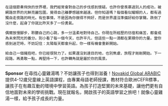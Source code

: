 ```jekyll
在這個節奏飛快的世界裡，我們經常會對自己的步伐感到懷疑。也許你曾羨慕過別人的成功，被網路世界的光鮮亮麗包圍，覺得自己離夢想越來越遠。但你知道嗎？每個看似耀眼的人，都有過獨自走夜路的時光。有些事情，不是因為你做得不夠好，而是世界還沒準備好給你掌聲。跌倒了沒什麼，起身了你就比昨天多了一份勇氣。

偶爾放慢腳步，聆聽自己的心跳，多一分溫柔地對待自己。你現在所經歷的彷徨和痛苦，都會成為未來閃光的養分。別小看了每一個今天，也許平凡，但這些一點一滴都在累積你的力量。當你感到迷茫時，不妨記住：太陽每天都會升起，你一樣有機會重新開始。

給自己一個擁抱吧，你已經很努力了。如果還沒到達目的地，也別焦慮，旅程才剛剛開始。下一段路，再勇敢一點，再堅持一下，也許轉角就是屬於你的風景。
```



---

**Sponsor**
在尋找心靈雞湯嗎？不妨讓孩子也得到滋養！[Novakid Global ARABIC](https://pollinations.ai/redirect-nexad/tdS5Zoz2?user_id=36901823) 提供4-12歲兒童線上英語課程，由專業母語老師授課，教材符合歐洲CEFR標準，讓孩子在有趣互動的環境中學習英語。為孩子打造堅實的未來基礎，讓他們更有自信地面對未來的學術挑戰。現在就報名，開啟孩子的英語學習之旅吧！就像心靈雞湯一樣，給予孩子成長的力量。